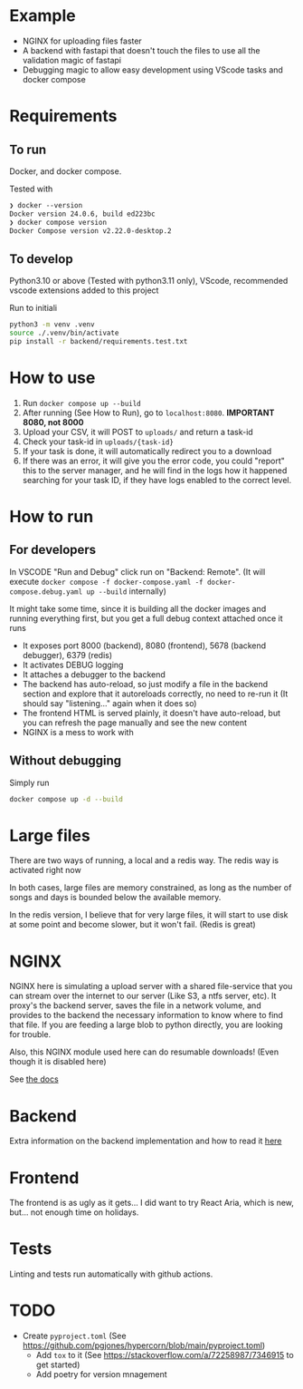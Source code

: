 # Example

- NGINX for uploading files faster
- A backend with fastapi that doesn't touch the files to use all the validation magic of fastapi
- Debugging magic to allow easy development using VScode tasks and docker compose

# Requirements

## To run

Docker, and docker compose.

Tested with

```txt
❯ docker --version
Docker version 24.0.6, build ed223bc
❯ docker compose version
Docker Compose version v2.22.0-desktop.2
```

## To develop

Python3.10 or above (Tested with python3.11 only), VScode, recommended vscode extensions added to this project

Run to initiali

```bash
python3 -m venv .venv
source ./.venv/bin/activate
pip install -r backend/requirements.test.txt
```

# How to use

1. Run `docker compose up --build`
2. After running (See How to Run), go to `localhost:8080`. **IMPORTANT 8080, not 8000**
3. Upload your CSV, it will POST to `uploads/` and return a task-id
4. Check your task-id in `uploads/{task-id}`
5. If your task is done, it will automatically redirect you to a download
6. If there was an error, it will give you the error code, you could "report" this to the server manager, and he will find in the logs how it happened searching for your task ID, if they have logs enabled to the correct level.


# How to run

## For developers

In VSCODE "Run and Debug" click run on "Backend: Remote". (It will execute `docker compose -f docker-compose.yaml -f docker-compose.debug.yaml up --build` internally)

It might take some time, since it is building all the docker images and running everything first, but you get a full debug context attached once it runs


- It exposes port 8000 (backend), 8080 (frontend), 5678 (backend debugger), 6379 (redis)
- It activates DEBUG logging
- It attaches a debugger to the backend
- The backend has auto-reload, so just modify a file in the backend section and explore that it autoreloads correctly, no need to re-run it (It should say "listening..." again when it does so)
- The frontend HTML is served plainly, it doesn't have auto-reload, but you can refresh the page manually and see the new content
- NGINX is a mess to work with

## Without debugging

Simply run

```bash
docker compose up -d --build
```

# Large files

There are two ways of running, a local and a redis way. The redis way is activated right now

In both cases, large files are memory constrained, as long as the number of songs and days is bounded below the available memory.

In the redis version, I believe that for very large files, it will start to use disk at some point and become slower, but it won't fail. (Redis is great)

# NGINX

NGINX here is simulating a upload server with a shared file-service that you can stream over the internet to our server (Like S3, a ntfs server, etc). It proxy's the backend server, saves the file in a network volume, and provides to the backend the necessary information to know where to find that file. If you are feeding a large blob to python directly, you are looking for trouble.

Also, this NGINX module used here can do resumable downloads! (Even though it is disabled here)

See [the docs](https://www.nginx.com/resources/wiki/modules/upload/)

# Backend

Extra information on the backend implementation and how to read it [here](./backend/README.md)

# Frontend

The frontend is as ugly as it gets... I did want to try React Aria, which is new, but... not enough time on holidays.

# Tests

Linting and tests run automatically with github actions.


# TODO

- Create `pyproject.toml` (See https://github.com/pgjones/hypercorn/blob/main/pyproject.toml)
  - Add `tox`  to it (See https://stackoverflow.com/a/72258987/7346915 to get started)
  - Add poetry for version mnagement
